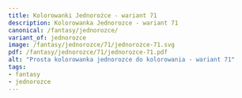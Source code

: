 ```yaml
---
title: Kolorowanki Jednorożce - wariant 71
description: Kolorowanka Jednorozce - wariant 71
canonical: /fantasy/jednorozce/
variant_of: jednorozce
image: /fantasy/jednorozce/71/jednorozce-71.svg
pdf: /fantasy/jednorozce/71/jednorozce-71.pdf
alt: "Prosta kolorowanka jednorozce do kolorowania - wariant 71"
tags:
- fantasy
- jednorozce
---
```

